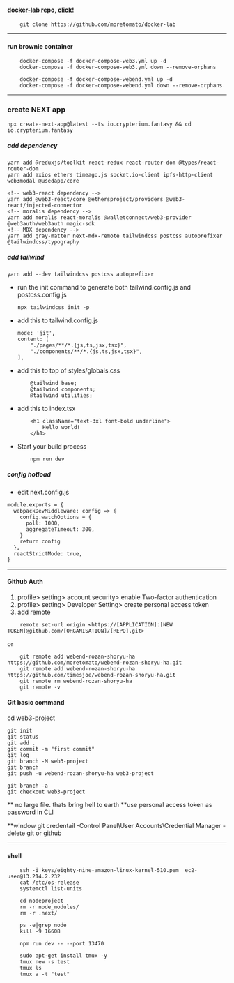 #### [docker-lab repo, click!](https://github.com/moretomato/docker-lab)
```
    git clone https://github.com/moretomato/docker-lab

```
_____


#### run brownie container
```
    docker-compose -f docker-compose-web3.yml up -d
    docker-compose -f docker-compose-web3.yml down --remove-orphans
    
    docker-compose -f docker-compose-webend.yml up -d
    docker-compose -f docker-compose-webend.yml down --remove-orphans
```

_____

### create NEXT app
```
npx create-next-app@latest --ts io.crypterium.fantasy && cd io.crypterium.fantasy

```

##### add dependency

```
yarn add @reduxjs/toolkit react-redux react-router-dom @types/react-router-dom 
yarn add axios ethers timeago.js socket.io-client ipfs-http-client web3modal @usedapp/core 

<!-- web3-react dependency -->
yarn add @web3-react/core @ethersproject/providers @web3-react/injected-connector
<!-- moralis dependency -->
yarn add moralis react-moralis @walletconnect/web3-provider @web3auth/web3auth magic-sdk
<!-- MDX dependency -->
yarn add gray-matter next-mdx-remote tailwindcss postcss autoprefixer @tailwindcss/typography
```

##### add tailwind
```
yarn add --dev tailwindcss postcss autoprefixer
```

-   run the init command to generate both tailwind.config.js and postcss.config.js
    ```
    npx tailwindcss init -p
    ```
-   add this to tailwind.config.js
    ```
    mode: 'jit',
    content: [
        "./pages/**/*.{js,ts,jsx,tsx}",
        "./components/**/*.{js,ts,jsx,tsx}",
    ],
    ```
-   add this to top of styles/globals.css
    ```
        @tailwind base;
        @tailwind components;
        @tailwind utilities;
    ```
-   add this to index.tsx
    ```
        <h1 className="text-3xl font-bold underline">
            Hello world!
        </h1>
    ```
-   Start your build process
    ```
        npm run dev
    ```
##### config hotload 
+ edit next.config.js
  
```
module.exports = {
  webpackDevMiddleware: config => {
    config.watchOptions = {
      poll: 1000,
      aggregateTimeout: 300,
    }
    return config
  },
  reactStrictMode: true,
}
```
_____
#### Github Auth
1. profile> setting> account security> enable Two-factor authentication
2. profile> setting> Developer Setting> create personal access token
3. add remote
```
    remote set-url origin <https://[APPLICATION]:[NEW TOKEN]@github.com/[ORGANISATION]/[REPO].git>

```
or
```
    git remote add webend-rozan-shoryu-ha https://github.com/moretomato/webend-rozan-shoryu-ha.git
    git remote add webend-rozan-shoryu-ha https://github.com/timesjoe/webend-rozan-shoryu-ha.git
    git remote rm webend-rozan-shoryu-ha
    git remote -v
```


#### Git basic command
cd web3-project
```
git init
git status
git add .
git commit -m "first commit"
git log
git branch -M web3-project
git branch
git push -u webend-rozan-shoryu-ha web3-project

git branch -a
git checkout web3-project
```
** no large file. thats bring hell to earth
**use personal access token as password in CLI

**window git credentail
-Control Panel\User Accounts\Credential Manager
-delete git or github 

____
#### shell 
```
    ssh -i keys/eighty-nine-amazon-linux-kernel-510.pem  ec2-user@13.214.2.232
    cat /etc/os-release
    systemctl list-units 

    cd nodeproject
    rm -r node_modules/
    rm -r .next/

    ps -e|grep node
    kill -9 16608
    
    npm run dev -- --port 13470

    sudo apt-get install tmux -y
    tmux new -s test 
    tmux ls
    tmux a -t "test" 


```

